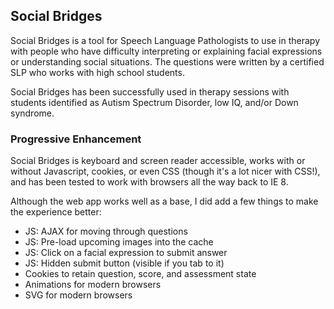 Social Bridges
---------------

Social Bridges is a tool for Speech Language Pathologists to use in therapy with people who have difficulty interpreting or explaining facial expressions or understanding social situations. The questions were written by a certified SLP who works with high school students.

Social Bridges has been successfully used in therapy sessions with students identified as Autism Spectrum Disorder, low IQ, and/or Down syndrome.


### Progressive Enhancement
Social Bridges is keyboard and screen reader accessible, works with or without Javascript, cookies, or even CSS (though it's a lot nicer with CSS!), and has been tested to work with browsers all the way back to IE 8.

Although the web app works well as a base, I did add a few things to make the experience better:

- JS: AJAX for moving through questions
- JS: Pre-load upcoming images into the cache
- JS: Click on a facial expression to submit answer
- JS: Hidden submit button (visible if you tab to it)
- Cookies to retain question, score, and assessment state
- Animations for modern browsers
- SVG for modern browsers
